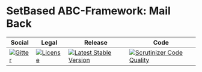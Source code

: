 # SetBased ABC-Framework: Mail Back
<table>
<thead>
<tr>
<th>Social</th>
<th>Legal</th>
<th>Release</th>
<th>Code</th>
</tr>
</thead>
<tbody>
<tr>
<td>
<a href="https://gitter.im/setbased-abc-framework/abc"><img src="https://badges.gitter.im/setbased-abc-framework/abc.svg" alt="Gitter"/></a>
</td>
<td>
<a href="https://packagist.org/packages/setbased/abc-mail-back"><img src="https://poser.pugx.org/setbased/abc-mail-back/license" alt="License"/></a>
</td>
<td>
<a href="https://packagist.org/packages/setbased/abc-mail-back"><img src="https://poser.pugx.org/setbased/abc-mail-back/v/stable" alt="Latest Stable Version"/></a>
</td>
<td>
<a href="https://scrutinizer-ci.com/g/setbased-abc-framework/mail-back/?branch=master"><img src="https://scrutinizer-ci.com/g/setbased-abc-framework/mail-back/badges/quality-score.png?b=master" alt="Scrutinizer Code Quality"/></a>
</td>
</tr>
</tbody>
</table>
